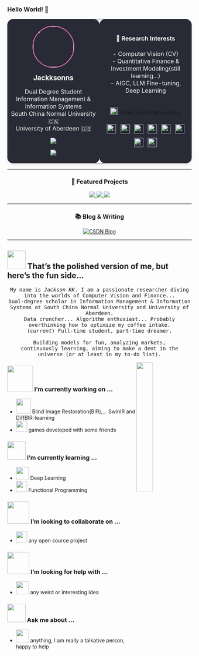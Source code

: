 ### Hello World! 👋

<div align="center">
  <table border="0" cellspacing="0" cellpadding="10" style="border-radius: 15px; overflow: hidden; box-shadow: 0 4px 8px rgba(0,0,0,0.1);">
    <tr>
      <td align="center" width="50%" style="background-color: #282a36; border-radius: 15px;">
        <p>
          <img src="https://avatars.githubusercontent.com/u/181991025?v=4" width="110" height="110" style="border-radius: 50%; border: 2px solid #ff79c6;" />
        </p>
        <h3 style="color: #f8f8f2; margin: 8px 0;">Jackksonns</h3>
        <p style="color: #f8f8f2;">
          Dual Degree Student<br>
          Information Management & Information Systems<br>
          South China Normal University 🇨🇳<br>
          University of Aberdeen 🇬🇧
        </p>
        <p>
          <a href="mailto:2963087383@qq.com">
            <img src="https://img.shields.io/badge/Email-2963087383%40qq.com-blue?style=flat-square&logo=gmail"/>
          </a>
        </p>
        <p>
          <img src="https://img.shields.io/badge/Location-Guangzhou-success?style=flat-square&logo=google-maps"/>
        </p>
      </td>
      <td align="center" width="50%" style="background-color: #282a36; border-radius: 15px;">
        <h4 style="color: #f8f8f2;">🔬 Research Interests</h4>
        <p style="color: #f8f8f2; max-width: 350px;">
          - Computer Vision (CV)<br>
          - Quantitative Finance & Investment Modeling(still learning...)<br>
          - AIGC, LLM Fine-tuning, Deep Learning
        </p>
        <br>
        <img src="https://raw.githubusercontent.com/alexnaiman/alexnaiman/master/resources/pickaxe.png" width="20px" /> Tools and Frameworks

<p align="center">
   <img src="https://raw.githubusercontent.com/alexnaiman/alexnaiman/master/resources/dev/visualstudio_code.svg" height="25px" style="vertical-align:top; margin:6px 4px" alt=""/>
  <img src="https://raw.githubusercontent.com/alexnaiman/alexnaiman/master/resources/dev/python.svg" height="25px" style="vertical-align:top; margin:6px 4px"  alt=""/>
    <img src="https://raw.githubusercontent.com/alexnaiman/alexnaiman/master/resources/dev/bash.svg" height="25px" style="vertical-align:top; margin:6px 4px"  alt=""/>
      <img src="https://raw.githubusercontent.com/alexnaiman/alexnaiman/master/resources/dev/css3.svg" height="25px" style="vertical-align:top; margin:6px 4px"  alt=""/>
        <img src="https://raw.githubusercontent.com/alexnaiman/alexnaiman/master/resources/dev/html.svg" height="25px" style="vertical-align:top; margin:6px 4px"  alt=""/>
          <img src="https://raw.githubusercontent.com/alexnaiman/alexnaiman/master/resources/dev/js.svg" height="25px" style="vertical-align:top; margin:6px 4px"  alt=""/>
           <img src="https://raw.githubusercontent.com/alexnaiman/alexnaiman/master/resources/dev/mobile.svg" height="25px" style="vertical-align:top; margin:6px 4px"  alt=""/>
            <img src="https://raw.githubusercontent.com/alexnaiman/alexnaiman/master/resources/dev/nodejs.svg" height="25px" style="vertical-align:top; margin:6px 4px"  alt=""/>
             
             

</p>

  </table>
</div>


---

<div align="center">
  <h3>🚀 Featured Projects</h3>
  <p>
    <a href="https://github.com/Jackksonns/Transformer-from-scratch">
      <img src="https://img.shields.io/badge/🧠 Transformer_from_Scratch-orange?style=for-the-badge" />
    </a>
    <a href="https://github.com/Jackksonns/OptiTrainer">
      <img src="https://img.shields.io/badge/📄 OptiTrainer-blueviolet?style=for-the-badge" />
    </a>
    <a href="https://github.com/Jackksonns/financial-news-topic-modeling">
      <img src="https://img.shields.io/badge/📈 Finance Topic Explorer-grey?style=for-the-badge" />
    </a>
  </p>
</div>


---

<div align="center">
  <h3>📚 Blog & Writing</h3>
  <a href="">
    <img src="https://img.shields.io/badge/📝_My_Blog_in_the_future-ff69b4?style=for-the-badge" alt="CSDN Blog" />
  </a>
</div>


---







## <img src="https://raw.githubusercontent.com/alexnaiman/alexnaiman/master/resources/welcomeglitch.gif" width="50px" /> That’s the polished version of me, but here’s the fun side…

<p align="center">
  <samp>
    My name is <em>Jackson KK</em>. I am a passionate researcher diving into the worlds of Computer Vision and Finance...<br/>
    Dual-degree scholar in Information Management & Information Systems at South China Normal University and University of Aberdeen.<br/>
    Data cruncher... Algorithm enthusiast... Probably overthinking how to optimize my coffee intake.<br/>
    (<em>current</em>) Full-time student, part-time dreamer.<br/>
    <br/>
    Building models for fun, analyzing markets,<br/>
    continuously learning, aiming to make a dent in the universe (or at least in my to-do list).<br/>
  </samp>
</p>

<img src="https://media.tenor.com/images/df8c44a1d20ab367fdcb21880985fd33/tenor.gif" align="right"  width="30%" alt=""/>

### <img src="https://raw.githubusercontent.com/alexnaiman/alexnaiman/master/resources/PusheenCompute.gif" width="70px" /> I’m currently working on ...

- <img src="https://raw.githubusercontent.com/alexnaiman/alexnaiman/master/resources/3243_take_my_money.png" height="40px"  alt=""/>  Blind Image Restoration(BIR),... SwinIR and DiffBIR-learning
- <img src="https://raw.githubusercontent.com/alexnaiman/alexnaiman/master/resources/controller.png" width="30px"  alt=""/>  games developed with some friends

### <img src="https://raw.githubusercontent.com/alexnaiman/alexnaiman/master/resources/Confused_Dog.gif" height="50px" /> I’m currently learning ...

- <img src="https://raw.githubusercontent.com/alexnaiman/alexnaiman/master/resources/ml.png" height="35px"  alt=""/> Deep Learning
- <img src="https://raw.githubusercontent.com/alexnaiman/alexnaiman/master/resources/functional.png" height="30px"  alt=""/> Functional Programming


### <img src="https://raw.githubusercontent.com/alexnaiman/alexnaiman/master/resources/pug_dance.gif" width="60px" /> I’m looking to collaborate on ...

- <img src="https://raw.githubusercontent.com/alexnaiman/alexnaiman/master/resources/open_source.png" height="30px"  alt=""/> any open source project

### <img src="https://raw.githubusercontent.com/alexnaiman/alexnaiman/master/resources/cool_duck.gif" width="60px" /> I’m looking for help with ...

- <img src="https://raw.githubusercontent.com/alexnaiman/alexnaiman/master/resources/party_parrot.gif" height="35px"  alt=""/> any weird or interesting idea

### <img src="https://raw.githubusercontent.com/alexnaiman/alexnaiman/master/resources/question.png" width="50px" />  Ask me about ...

- <img src="https://raw.githubusercontent.com/alexnaiman/alexnaiman/master/resources/chat.gif" height="35px"  alt=""/> anything, I am really a talkative person, happy to help 
